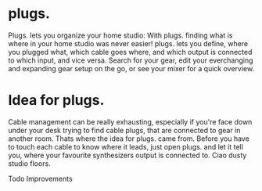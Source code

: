 # plugs.

Plugs. lets you organize your home studio: With plugs. finding what is where in your home studio was never easier! plugs. lets you define, where you plugged what, which cable goes where, and which output is connected to which input, and vice versa. Search for your gear, edit your everchanging and expanding gear setup on the go, or see your mixer for a quick overview.

# Idea for plugs.

Cable management can be really exhausting, especially if you're face down under your desk trying to find cable plugs, that are connected to gear in another room. Thats where the idea for plugs. came from. Before you have to touch each cable to know where it leads, just open plugs. and let it tell you, where your favourite synthesizers output is connected to. Ciao dusty studio floors.


Todo
Improvements
